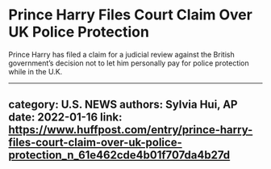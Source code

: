 # Prince Harry Files Court Claim Over UK Police Protection

Prince Harry has filed a claim for a judicial review against the British government’s decision not to let him personally pay for police protection while in the U.K.

---
category: U.S. NEWS
authors: Sylvia Hui, AP
date: 2022-01-16
link: https://www.huffpost.com/entry/prince-harry-files-court-claim-over-uk-police-protection_n_61e462cde4b01f707da4b27d
---
